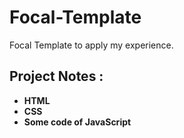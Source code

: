 # Focal-Template
Focal Template to apply my experience.

## Project Notes :

- **HTML**
- **CSS**
- **Some code of JavaScript**

